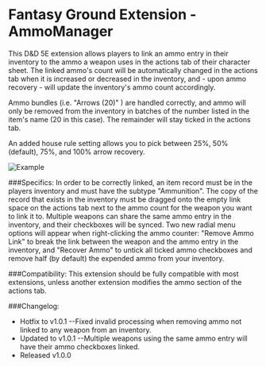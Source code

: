# Fantasy Ground Extension - AmmoManager

This D&D 5E extension allows players to link an ammo entry in their inventory to the ammo a weapon uses in the actions tab of their character sheet. The linked ammo's count will be automatically changed in the actions tab when it is increased or decreased in the inventory, and - upon ammo recovery - will update the inventory's ammo count accordingly.

Ammo bundles (i.e. "Arrows (20)" ) are handled correctly, and ammo will only be removed from the inventory in batches of the number listed in the item's name (20 in this case). The remainder will stay ticked in the actions tab.

An added house rule setting allows you to pick between 25%, 50% (default), 75%, and 100% arrow recovery.

![Example](https://i.imgur.com/nmSlb1v.gif)

###Specifics:
In order to be correctly linked, an item record must be in the players inventory and must have the subtype "Ammunition". The copy of the record that exists in the inventory must be dragged onto the empty link space on the actions tab next to the ammo count for the weapon you want to link it to. Multiple weapons can share the same ammo entry in the inventory, and their checkboxes will be synced. Two new radial menu options will appear when right-clicking the ammo counter: "Remove Ammo Link" to break the link between the weapon and the ammo entry in the inventory, and "Recover Ammo" to untick all ticked ammo checkboxes and remove half (by default) the expended ammo from your inventory.

###Compatibility:
This extension should be fully compatible with most extensions, unless another extension modifies the ammo section of the actions tab.

###Changelog:
- Hotfix to v1.0.1
--Fixed invalid processing when removing ammo not linked to any weapon from an inventory.
- Updated to v1.0.1
--Multiple weapons using the same ammo entry will have their ammo checkboxes linked.
- Released v1.0.0 
